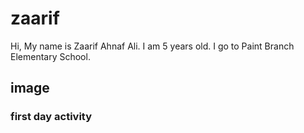 # zaarif

Hi, My name is Zaarif Ahnaf Ali. I am 5 years old. I go to Paint Branch Elementary School.  

## image   

### first day activity  

<!-- ![image](activity/08-28-2023/a_one.png) -->
  
<!-- ![image](activity/08-28-2023/b_one.png) -->
  
<!-- ![image](activity/08-28-2023/c_one.png) -->
 
